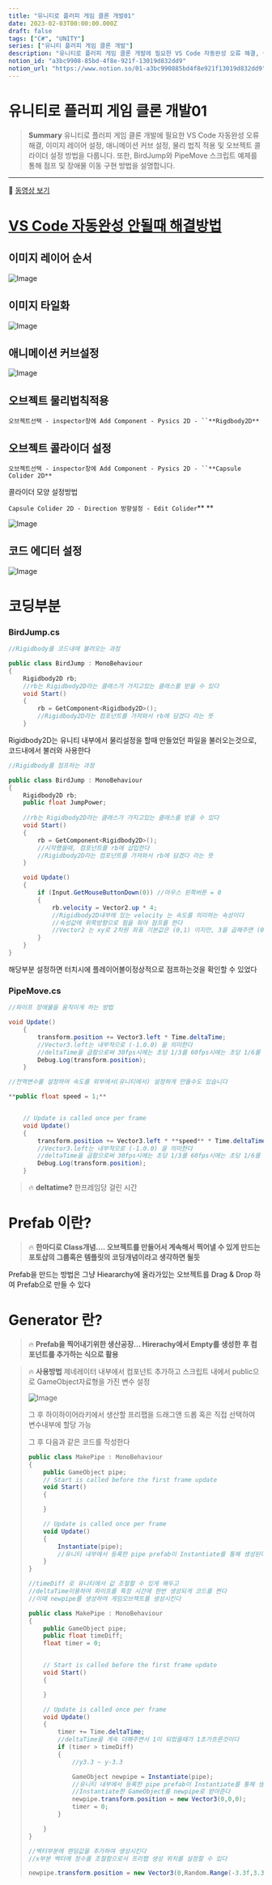 ```yaml
---
title: "유니티로 플러피 게임 클론 개발01"
date: 2023-02-03T00:00:00.000Z
draft: false
tags: ["C#", "UNITY"]
series: ["유니티 플러피 게임 클론 개발"]
description: "유니티로 플러피 게임 클론 개발에 필요한 VS Code 자동완성 오류 해결, 이미지 레이어 설정, 애니메이션 커브 설정, 물리 법칙 적용 및 오브젝트 콜라이더 설정 방법을 다룹니다. 또한, BirdJump와 PipeMove 스크립트 예제를 통해 점프 및 장애물 이동 구현 방법을 설명합니다."
notion_id: "a3bc9908-85bd-4f8e-921f-13019d832dd9"
notion_url: "https://www.notion.so/01-a3bc990885bd4f8e921f13019d832dd9"
---
```


# 유니티로 플러피 게임 클론 개발01

> **Summary**
> 유니티로 플러피 게임 클론 개발에 필요한 VS Code 자동완성 오류 해결, 이미지 레이어 설정, 애니메이션 커브 설정, 물리 법칙 적용 및 오브젝트 콜라이더 설정 방법을 다룹니다. 또한, BirdJump와 PipeMove 스크립트 예제를 통해 점프 및 장애물 이동 구현 방법을 설명합니다.

---

🎥 [동영상 보기](https://www.youtube.com/watch?v=EqoU1PodQQ4&t=460s)

# [VS Code 자동완성 안될때 해결방법](https://nicotina04.tistory.com/233#:~:text=%EC%83%81%EB%8B%A8%20%EB%A9%94%EB%89%B4%EC%97%90%EC%84%9C%20Edit%20%3E%20Preferences,%EB%AA%87%20%EB%B6%84%20%EB%8C%80%EA%B8%B0%ED%95%98%EB%8F%84%EB%A1%9D%20%ED%95%9C%EB%8B%A4)

## 이미지 레이어 순서

![Image](https://prod-files-secure.s3.us-west-2.amazonaws.com/09ccd4d5-876c-4bba-bbdf-cc77a0a11257/d3a64ec6-654b-4340-b75a-5a0e2a3189a8/Untitled.png?X-Amz-Algorithm=AWS4-HMAC-SHA256&X-Amz-Content-Sha256=UNSIGNED-PAYLOAD&X-Amz-Credential=ASIAZI2LB4664QXWF5WO%2F20250724%2Fus-west-2%2Fs3%2Faws4_request&X-Amz-Date=20250724T102400Z&X-Amz-Expires=3600&X-Amz-Security-Token=IQoJb3JpZ2luX2VjEAIaCXVzLXdlc3QtMiJHMEUCIAGXqRwjohoYgA8UccQEcIdohx%2B1uG2q1y%2F18CIcvFlXAiEAx4xOIViyqaMu1xujnLxNQ4otaMP62DWOCHGcLCVVC%2BAq%2FwMIKhAAGgw2Mzc0MjMxODM4MDUiDNfcSXGmdK9QoMjnrSrcA0%2BBGYQAsDjYKB4UrBEOKMpKVilihaXq1bIv1PJzbH3freldC39K6i3hQEksUnl1y7y%2BgGK2DWJeFlT%2BTMkYjXAd7yVbVg%2FUa49wfDfoMT%2BeJQ8Pa99uJVur%2B7HePqoDlBHfOyDLoGZWdS2YRYDiXZ7%2BxKv21R%2BJzk4pdWqh7CnjJOzaOhTTwp5ZR5CriNXzTAsDfB0NO2TGiEasGe2sDdrsksQODS7n5Rip6l7t9YLjM4mYpMnfbXvSxCLXplFlUPxxRiR68Hads4FfoMFt8y2Ca04cdoyItNoWiUjBkCdVGIc4dfGmu6zQcGabexagy4eKOJCygBqSrNbkW9qiISVP%2BN67x1UsR0SB7UZTlmf8lj5AO%2FqL1S2gMhxVgf1iAX4gEqdNzm2a8Yfk9q1wyQ8OFtOucVTGYtPCU3cSuAaNjpyQyIHTCUDjN9TH6XMSE%2F%2Ba0l7o544c2lO2ubMvT%2FFiYpba7kyokLb%2FyYCndwh%2Fx1mxsE6%2BZaV5Zd2b9lwxIiQAY87yrlHCdMfJWWFOEpeaBUjc%2FmyT0tei5KEsClCyENtPw77X2dRPO8zfSsvTveJ0nRxFbzPFwudGUzj9rJLbctjFSe2rzzD1R%2FBiMbfsVnsUDcHh1wRh76LHMLj1h8QGOqUBPDrJ9nsuYojstb59ndcwRUYKaYVPYXFV1EaGrH9rQxL1GrAoQo%2BFKcjPMJe4WT%2BOjEamp1zQ5SItZFwwXgrktERLsMslLIEMTq6xPXJfbxr9LCijbb26uaQ3bXODWQEjfrlakZkNAJPC90o90UhhfmGtji9cMZ%2FyoUJitfRPscWE0%2B7nhNcoobL%2Bncy7nbXCDman37iAHQMbyzTBIc6vzl3lvdbo&X-Amz-Signature=da634c61fc9f5888b5df3ddaa5496017a6be2b315f5026e5bf50d8ee0155ae88&X-Amz-SignedHeaders=host&x-amz-checksum-mode=ENABLED&x-id=GetObject)

## 이미지 타일화

![Image](https://prod-files-secure.s3.us-west-2.amazonaws.com/09ccd4d5-876c-4bba-bbdf-cc77a0a11257/7f9af15f-9986-48cf-8fcf-8dcb6004dafb/Untitled.png?X-Amz-Algorithm=AWS4-HMAC-SHA256&X-Amz-Content-Sha256=UNSIGNED-PAYLOAD&X-Amz-Credential=ASIAZI2LB4664QXWF5WO%2F20250724%2Fus-west-2%2Fs3%2Faws4_request&X-Amz-Date=20250724T102400Z&X-Amz-Expires=3600&X-Amz-Security-Token=IQoJb3JpZ2luX2VjEAIaCXVzLXdlc3QtMiJHMEUCIAGXqRwjohoYgA8UccQEcIdohx%2B1uG2q1y%2F18CIcvFlXAiEAx4xOIViyqaMu1xujnLxNQ4otaMP62DWOCHGcLCVVC%2BAq%2FwMIKhAAGgw2Mzc0MjMxODM4MDUiDNfcSXGmdK9QoMjnrSrcA0%2BBGYQAsDjYKB4UrBEOKMpKVilihaXq1bIv1PJzbH3freldC39K6i3hQEksUnl1y7y%2BgGK2DWJeFlT%2BTMkYjXAd7yVbVg%2FUa49wfDfoMT%2BeJQ8Pa99uJVur%2B7HePqoDlBHfOyDLoGZWdS2YRYDiXZ7%2BxKv21R%2BJzk4pdWqh7CnjJOzaOhTTwp5ZR5CriNXzTAsDfB0NO2TGiEasGe2sDdrsksQODS7n5Rip6l7t9YLjM4mYpMnfbXvSxCLXplFlUPxxRiR68Hads4FfoMFt8y2Ca04cdoyItNoWiUjBkCdVGIc4dfGmu6zQcGabexagy4eKOJCygBqSrNbkW9qiISVP%2BN67x1UsR0SB7UZTlmf8lj5AO%2FqL1S2gMhxVgf1iAX4gEqdNzm2a8Yfk9q1wyQ8OFtOucVTGYtPCU3cSuAaNjpyQyIHTCUDjN9TH6XMSE%2F%2Ba0l7o544c2lO2ubMvT%2FFiYpba7kyokLb%2FyYCndwh%2Fx1mxsE6%2BZaV5Zd2b9lwxIiQAY87yrlHCdMfJWWFOEpeaBUjc%2FmyT0tei5KEsClCyENtPw77X2dRPO8zfSsvTveJ0nRxFbzPFwudGUzj9rJLbctjFSe2rzzD1R%2FBiMbfsVnsUDcHh1wRh76LHMLj1h8QGOqUBPDrJ9nsuYojstb59ndcwRUYKaYVPYXFV1EaGrH9rQxL1GrAoQo%2BFKcjPMJe4WT%2BOjEamp1zQ5SItZFwwXgrktERLsMslLIEMTq6xPXJfbxr9LCijbb26uaQ3bXODWQEjfrlakZkNAJPC90o90UhhfmGtji9cMZ%2FyoUJitfRPscWE0%2B7nhNcoobL%2Bncy7nbXCDman37iAHQMbyzTBIc6vzl3lvdbo&X-Amz-Signature=f8c8d5347693ac27efd319c35b60dfc44064aa476ec22247298bdaa5d0913d77&X-Amz-SignedHeaders=host&x-amz-checksum-mode=ENABLED&x-id=GetObject)

## 애니메이션 커브설정

![Image](https://prod-files-secure.s3.us-west-2.amazonaws.com/09ccd4d5-876c-4bba-bbdf-cc77a0a11257/a276fe47-b856-46e4-bb05-f35d69c31526/Untitled.png?X-Amz-Algorithm=AWS4-HMAC-SHA256&X-Amz-Content-Sha256=UNSIGNED-PAYLOAD&X-Amz-Credential=ASIAZI2LB4664QXWF5WO%2F20250724%2Fus-west-2%2Fs3%2Faws4_request&X-Amz-Date=20250724T102400Z&X-Amz-Expires=3600&X-Amz-Security-Token=IQoJb3JpZ2luX2VjEAIaCXVzLXdlc3QtMiJHMEUCIAGXqRwjohoYgA8UccQEcIdohx%2B1uG2q1y%2F18CIcvFlXAiEAx4xOIViyqaMu1xujnLxNQ4otaMP62DWOCHGcLCVVC%2BAq%2FwMIKhAAGgw2Mzc0MjMxODM4MDUiDNfcSXGmdK9QoMjnrSrcA0%2BBGYQAsDjYKB4UrBEOKMpKVilihaXq1bIv1PJzbH3freldC39K6i3hQEksUnl1y7y%2BgGK2DWJeFlT%2BTMkYjXAd7yVbVg%2FUa49wfDfoMT%2BeJQ8Pa99uJVur%2B7HePqoDlBHfOyDLoGZWdS2YRYDiXZ7%2BxKv21R%2BJzk4pdWqh7CnjJOzaOhTTwp5ZR5CriNXzTAsDfB0NO2TGiEasGe2sDdrsksQODS7n5Rip6l7t9YLjM4mYpMnfbXvSxCLXplFlUPxxRiR68Hads4FfoMFt8y2Ca04cdoyItNoWiUjBkCdVGIc4dfGmu6zQcGabexagy4eKOJCygBqSrNbkW9qiISVP%2BN67x1UsR0SB7UZTlmf8lj5AO%2FqL1S2gMhxVgf1iAX4gEqdNzm2a8Yfk9q1wyQ8OFtOucVTGYtPCU3cSuAaNjpyQyIHTCUDjN9TH6XMSE%2F%2Ba0l7o544c2lO2ubMvT%2FFiYpba7kyokLb%2FyYCndwh%2Fx1mxsE6%2BZaV5Zd2b9lwxIiQAY87yrlHCdMfJWWFOEpeaBUjc%2FmyT0tei5KEsClCyENtPw77X2dRPO8zfSsvTveJ0nRxFbzPFwudGUzj9rJLbctjFSe2rzzD1R%2FBiMbfsVnsUDcHh1wRh76LHMLj1h8QGOqUBPDrJ9nsuYojstb59ndcwRUYKaYVPYXFV1EaGrH9rQxL1GrAoQo%2BFKcjPMJe4WT%2BOjEamp1zQ5SItZFwwXgrktERLsMslLIEMTq6xPXJfbxr9LCijbb26uaQ3bXODWQEjfrlakZkNAJPC90o90UhhfmGtji9cMZ%2FyoUJitfRPscWE0%2B7nhNcoobL%2Bncy7nbXCDman37iAHQMbyzTBIc6vzl3lvdbo&X-Amz-Signature=8a4bd3a3dc40e65111ac661a89dd96b96a5f3432831101715aa577d7584ac8cf&X-Amz-SignedHeaders=host&x-amz-checksum-mode=ENABLED&x-id=GetObject)

## 오브젝트 물리법칙적용

`오브젝트선택 - inspector창에 Add Component - Pysics 2D - ``**Rigdbody2D**`

## 오브젝트 콜라이더 설정

`오브젝트선택 - inspector창에 Add Component - Pysics 2D - ``**Capsule Colider 2D**`

콜라이더 모양 설정방법

`Capsule Colider 2D - Direction 방향설정 - Edit Colider`**   **

![Image](https://prod-files-secure.s3.us-west-2.amazonaws.com/09ccd4d5-876c-4bba-bbdf-cc77a0a11257/3052d5a2-924d-4612-b8e8-1c23d76e76cf/Untitled.png?X-Amz-Algorithm=AWS4-HMAC-SHA256&X-Amz-Content-Sha256=UNSIGNED-PAYLOAD&X-Amz-Credential=ASIAZI2LB4664QXWF5WO%2F20250724%2Fus-west-2%2Fs3%2Faws4_request&X-Amz-Date=20250724T102400Z&X-Amz-Expires=3600&X-Amz-Security-Token=IQoJb3JpZ2luX2VjEAIaCXVzLXdlc3QtMiJHMEUCIAGXqRwjohoYgA8UccQEcIdohx%2B1uG2q1y%2F18CIcvFlXAiEAx4xOIViyqaMu1xujnLxNQ4otaMP62DWOCHGcLCVVC%2BAq%2FwMIKhAAGgw2Mzc0MjMxODM4MDUiDNfcSXGmdK9QoMjnrSrcA0%2BBGYQAsDjYKB4UrBEOKMpKVilihaXq1bIv1PJzbH3freldC39K6i3hQEksUnl1y7y%2BgGK2DWJeFlT%2BTMkYjXAd7yVbVg%2FUa49wfDfoMT%2BeJQ8Pa99uJVur%2B7HePqoDlBHfOyDLoGZWdS2YRYDiXZ7%2BxKv21R%2BJzk4pdWqh7CnjJOzaOhTTwp5ZR5CriNXzTAsDfB0NO2TGiEasGe2sDdrsksQODS7n5Rip6l7t9YLjM4mYpMnfbXvSxCLXplFlUPxxRiR68Hads4FfoMFt8y2Ca04cdoyItNoWiUjBkCdVGIc4dfGmu6zQcGabexagy4eKOJCygBqSrNbkW9qiISVP%2BN67x1UsR0SB7UZTlmf8lj5AO%2FqL1S2gMhxVgf1iAX4gEqdNzm2a8Yfk9q1wyQ8OFtOucVTGYtPCU3cSuAaNjpyQyIHTCUDjN9TH6XMSE%2F%2Ba0l7o544c2lO2ubMvT%2FFiYpba7kyokLb%2FyYCndwh%2Fx1mxsE6%2BZaV5Zd2b9lwxIiQAY87yrlHCdMfJWWFOEpeaBUjc%2FmyT0tei5KEsClCyENtPw77X2dRPO8zfSsvTveJ0nRxFbzPFwudGUzj9rJLbctjFSe2rzzD1R%2FBiMbfsVnsUDcHh1wRh76LHMLj1h8QGOqUBPDrJ9nsuYojstb59ndcwRUYKaYVPYXFV1EaGrH9rQxL1GrAoQo%2BFKcjPMJe4WT%2BOjEamp1zQ5SItZFwwXgrktERLsMslLIEMTq6xPXJfbxr9LCijbb26uaQ3bXODWQEjfrlakZkNAJPC90o90UhhfmGtji9cMZ%2FyoUJitfRPscWE0%2B7nhNcoobL%2Bncy7nbXCDman37iAHQMbyzTBIc6vzl3lvdbo&X-Amz-Signature=0a575443e4f0e36812001236d26484a565d4b02751193ac1711e66c164914ba5&X-Amz-SignedHeaders=host&x-amz-checksum-mode=ENABLED&x-id=GetObject)

## 코드 에디터 설정

![Image](https://prod-files-secure.s3.us-west-2.amazonaws.com/09ccd4d5-876c-4bba-bbdf-cc77a0a11257/15a31f43-0666-4ab2-a7b8-270efd2c81c6/Untitled.png?X-Amz-Algorithm=AWS4-HMAC-SHA256&X-Amz-Content-Sha256=UNSIGNED-PAYLOAD&X-Amz-Credential=ASIAZI2LB4664QXWF5WO%2F20250724%2Fus-west-2%2Fs3%2Faws4_request&X-Amz-Date=20250724T102400Z&X-Amz-Expires=3600&X-Amz-Security-Token=IQoJb3JpZ2luX2VjEAIaCXVzLXdlc3QtMiJHMEUCIAGXqRwjohoYgA8UccQEcIdohx%2B1uG2q1y%2F18CIcvFlXAiEAx4xOIViyqaMu1xujnLxNQ4otaMP62DWOCHGcLCVVC%2BAq%2FwMIKhAAGgw2Mzc0MjMxODM4MDUiDNfcSXGmdK9QoMjnrSrcA0%2BBGYQAsDjYKB4UrBEOKMpKVilihaXq1bIv1PJzbH3freldC39K6i3hQEksUnl1y7y%2BgGK2DWJeFlT%2BTMkYjXAd7yVbVg%2FUa49wfDfoMT%2BeJQ8Pa99uJVur%2B7HePqoDlBHfOyDLoGZWdS2YRYDiXZ7%2BxKv21R%2BJzk4pdWqh7CnjJOzaOhTTwp5ZR5CriNXzTAsDfB0NO2TGiEasGe2sDdrsksQODS7n5Rip6l7t9YLjM4mYpMnfbXvSxCLXplFlUPxxRiR68Hads4FfoMFt8y2Ca04cdoyItNoWiUjBkCdVGIc4dfGmu6zQcGabexagy4eKOJCygBqSrNbkW9qiISVP%2BN67x1UsR0SB7UZTlmf8lj5AO%2FqL1S2gMhxVgf1iAX4gEqdNzm2a8Yfk9q1wyQ8OFtOucVTGYtPCU3cSuAaNjpyQyIHTCUDjN9TH6XMSE%2F%2Ba0l7o544c2lO2ubMvT%2FFiYpba7kyokLb%2FyYCndwh%2Fx1mxsE6%2BZaV5Zd2b9lwxIiQAY87yrlHCdMfJWWFOEpeaBUjc%2FmyT0tei5KEsClCyENtPw77X2dRPO8zfSsvTveJ0nRxFbzPFwudGUzj9rJLbctjFSe2rzzD1R%2FBiMbfsVnsUDcHh1wRh76LHMLj1h8QGOqUBPDrJ9nsuYojstb59ndcwRUYKaYVPYXFV1EaGrH9rQxL1GrAoQo%2BFKcjPMJe4WT%2BOjEamp1zQ5SItZFwwXgrktERLsMslLIEMTq6xPXJfbxr9LCijbb26uaQ3bXODWQEjfrlakZkNAJPC90o90UhhfmGtji9cMZ%2FyoUJitfRPscWE0%2B7nhNcoobL%2Bncy7nbXCDman37iAHQMbyzTBIc6vzl3lvdbo&X-Amz-Signature=4c6caf3ea23a9d7ba74fb51debda2c4706a48dd712edc5fcf09e49f71c8a58b0&X-Amz-SignedHeaders=host&x-amz-checksum-mode=ENABLED&x-id=GetObject)

# 코딩부분

### BirdJump.cs

```c#
//Rigidbody를 코드내에 불러오는 과정

public class BirdJump : MonoBehaviour
{
    Rigidbody2D rb;
    //rb는 Rigidbody2D라는 클래스가 가지고있는 클래스를 받을 수 있다
    void Start()
    {
        rb = GetComponent<Rigidbody2D>();
        //Rigidbody2D라는 컴포넌트를 가져와서 rb에 담겠다 라는 뜻
    }
```

Rigidbody2D는 유니티 내부에서 물리설정을 할때 만들었던 파일을 불러오는것으로, 코드내에서 불러와 사용한다

```c#
//Rigidbody를 점프하는 과정

public class BirdJump : MonoBehaviour
{
    Rigidbody2D rb;
    public float JumpPower;
    
    //rb는 Rigidbody2D라는 클래스가 가지고있는 클래스를 받을 수 있다
    void Start()
    {
        rb = GetComponent<Rigidbody2D>();
        //시작했을때, 컴포넌트를 rb에 삽입한다
        //Rigidbody2D라는 컴포넌트를 가져와서 rb에 담겠다 라는 뜻
    }

    void Update()
    {
        if (Input.GetMouseButtonDown(0)) //마우스 왼쪽버튼 = 0
        {
            rb.velocity = Vector2.up * 4;
            //Rigidbody2D내부에 있는 velocity 는 속도를 의미하는 속성이다
            //속성값에 위쪽방향으로 힘을 줘야 점프를 한다
            //Vector2 는 xy로 2차원 좌표 기본값은 (0,1) 이지만, 3을 곱해주면 (0,3)
        }
    }
}
```

해당부분 설정하면 터치시에 플레이어볼이정상적으로 점프하는것을 확인할 수 있었다


### PipeMove.cs

```c#
//파이프 장애물을 움직이게 하는 방법

void Update()
    {
        transform.position += Vector3.left * Time.deltaTime;
        //Vector3.left는 내부적으로 (-1.0.0) 을 의미한다
        //deltaTime을 곱함으로써 30fps시에는 초당 1/3를 60fps시에는 초당 1/6를 곱한다
        Debug.Log(transform.position);
    }
```

```c#
//전역변수를 설정하여 속도를 외부에서(유니티에서) 설정하게 만들수도 있습니다

**public float speed = 1;**


    // Update is called once per frame
    void Update()
    {
        transform.position += Vector3.left * **speed** * Time.deltaTime;
        //Vector3.left는 내부적으로 (-1.0.0) 을 의미한다
        //deltaTime을 곱함으로써 30fps시에는 초당 1/3를 60fps시에는 초당 1/6를 곱한다
        Debug.Log(transform.position);
    }
```


> 🔥 ****deltatime?****
> 한프레임당 걸린 시간
>
>

# Prefab 이란?

> 🔥 **한마디로 Class개념…. 오브젝트를 만들어서 계속해서 찍어낼 수 있게 만드는 포토샵의 그룹혹은 템플릿의 코딩개념이라고 생각하면 될듯**

Prefab을 만드는 방법은 그냥 Hieararchy에 올라가있는 오브젝트를 Drag & Drop 하여 Prefab으로 만들 수 있다


# Generator 란?

> 🔥 **Prefab을 찍어내기위한 생산공장… Hirerachy에서 Empty를 생성한 후 컴포넌트를 추가하는 식으로 활용**

> 🔥 **사용방법**
> 제네레이터 내부에서 컴포넌트 추가하고 스크립트 내에서 public으로 GameObject자료형을 가진 변수 설정
>
> ![Image](https://prod-files-secure.s3.us-west-2.amazonaws.com/09ccd4d5-876c-4bba-bbdf-cc77a0a11257/3721c553-3c82-4873-b4a1-c97fee47f53b/Untitled.png?X-Amz-Algorithm=AWS4-HMAC-SHA256&X-Amz-Content-Sha256=UNSIGNED-PAYLOAD&X-Amz-Credential=ASIAZI2LB4662VK2LIB2%2F20250724%2Fus-west-2%2Fs3%2Faws4_request&X-Amz-Date=20250724T102403Z&X-Amz-Expires=3600&X-Amz-Security-Token=IQoJb3JpZ2luX2VjEAIaCXVzLXdlc3QtMiJHMEUCID6q3dbGhkXArmVTg6DyUBfTTTbpez%2FmC4E%2F00ytW2cMAiEAj5jn3Hbj%2Fb1l6wz2FSwWYY0b4iIPeV%2Bb60gTxApPPrkq%2FwMIKhAAGgw2Mzc0MjMxODM4MDUiDKIWSLIMpxUM16W%2BeCrcA3QK3rX1T3%2FeDA3LIXyAgQO5gtXXaYOrbV%2FPK6GCBw9plhTr6G1JZ7elSxqH5NkpqxxPK5JiD8oKerxj695WqkpGrWh3mr3oSxQfLEdJ9wIOHWJ6eaGrTYCMvCLZu7puDFIOW2aNRrH%2F%2BZYoQafM%2F8xKDXCJKFQSfj2vfRwYEbd0A6dZboxHy6heTZn32kbk517Fa5AkPZKsD%2FivRS6P%2BpBNenEGExNnBBWMzOCz1eup%2FU742Z3aMw7aKkLNc3vLsxhAld8vK3Cl0yuTmXzjHS666%2FGqvpO0C2EJKGxqFQ7tomFBcdUuYTn%2FQJgi%2B2UYx9E1OC2NFSfQ8gWmwWncobKtZHquZ4YwiX2iTY%2FqhtqT8O3resNJ8r9zX79C195s%2F%2BxplgAPLAoLMWk9sV6mbP8B0q8U2KC%2F53NS%2BE8YigbB%2F6kFsD5pswBRocgp0gg5JZGqDOfveumV5SlrmyxFwZbyuzq%2BItU7Yav5W9l3Z%2FthLKska6f%2FI%2FYuZ2wOdfn7YlF7VD%2F4C8YiLbcLKUdHkcWODaHiTwQxe64yhDV4jN5u4uSTkqhJtDnMH4pPa76xeN5Wwe8R5XsH%2BTOXLe8cTKnYCrZ%2Bvedyf4UfcuyAJNtHxB6UaQDfdr9X4nRlMIH2h8QGOqUBSHS6zvdfRgKqlWjLnIaL1s8646H29KuHsruHG7kQEbCgWw%2BhfXeKcMIKZrvHpl45iWxGd3c451b14sNP2saeNjKnGCplhRhL6re3JwKUGymBgCnm5F62pPGfzufbPRsmziyzvQnHHR%2FusoXNitC8nA73BwLC1rPH8daOepKfiwXwHHdR9LYqnu%2B1s6%2Bu1I6C12hXdA8kLY5hMZJsNhRLVlXMDkr1&X-Amz-Signature=afcb1fa8e7ea76c9ac7401e40d4c50ae8c08df6d370ab5cfefd805cc7db4bbf9&X-Amz-SignedHeaders=host&x-amz-checksum-mode=ENABLED&x-id=GetObject)
>
> 그 후 하이하이어라키에서 생산할 프리팹을 드래그앤 드롭 혹은 직접 선택하여 변수내부에 할당 가능
>
>
> 그 후 다음과 같은 코드를 작성한다
>
> ```javascript
> public class MakePipe : MonoBehaviour
> {
>     public GameObject pipe;
>     // Start is called before the first frame update
>     void Start()
>     {
>
>     }
>
>     // Update is called once per frame
>     void Update()
>     {
>         Instantiate(pipe);
>         //유니티 내부에서 등록한 pipe prefab이 Instantiate를 통해 생성된다
>     }
> }
> ```
>
> ```c#
> //timeDiff 로 유니티에서 값 조절할 수 있게 해두고
> //deltaTime이용하여 파이프를 특정 시간에 한번 생성되게 코드를 짠다
> //이때 newpipe를 생성하여 게임오브젝트를 생성시킨다
>
> public class MakePipe : MonoBehaviour
> {
>     public GameObject pipe;
>     public float timeDiff;
>     float timer = 0;
>
>
>     // Start is called before the first frame update
>     void Start()
>     {
>
>     }
>
>     // Update is called once per frame
>     void Update()
>     {
>         timer += Time.deltaTime;
>         //deltaTime을 계속 더해주면서 1이 되었을때가 1초가흐른것이다
>         if (timer > timeDiff)
>         {
>             //y3.3 ~ y-3.3
>
>             GameObject newpipe = Instantiate(pipe);
>             //유니티 내부에서 등록한 pipe prefab이 Instantiate를 통해 생성된다
>             //Instantiate한 GameObject를 newpipe로 받아준다
>             newpipe.transform.position = new Vector3(0,0,0);
>             timer = 0;
>         }
>
>     }
> }
> ```
>
> ```c#
> //벡터부분에 랜덤값을 추가하여 생성시킨다
> //x부분 벡터에 정수를 조절함으로서 프리팹 생성 위치를 설정할 수 있다
>
> newpipe.transform.position = new Vector3(0,Random.Range(-3.3f,3.3f),0);
> ```
>
>
>

